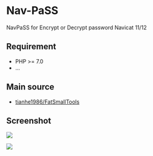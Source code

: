 # Nav-PaSS
NavPaSS for Encrypt or Decrypt password Navicat 11/12

## Requirement
- PHP >= 7.0
- ...

## Main source
- [tianhe1986/FatSmallTools](https://github.com/tianhe1986/FatSmallTools "FatSmallTools")

## Screenshot
![](https://raw.githubusercontent.com/romadhonbyar/nav-pass/master/img/ss-01.PNG)

![](https://raw.githubusercontent.com/romadhonbyar/nav-pass/master/img/ss-02.PNG)
